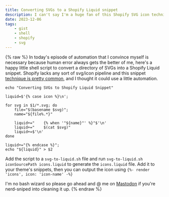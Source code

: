 ```yaml
---
title: Converting SVGs to a Shopify Liquid snippet
description: I can't say I'm a huge fan of this Shopify SVG icon technique but it's pretty common yet entirely manual... until now.
date: 2023-12-06
tags:
    - gist
    - shell
    - shopify
    - svg
---
```

{% raw %}
In today's episode of automation that I convince myself is necessary because human error always gets the better of me, here's a happy little shell script to convert a directory of SVGs into a Shopify Liquid snippet. Shopify lacks any sort of svg/icon pipeline and this snippet [technique is pretty common](https://community.shopify.com/c/shopify-design/how-to-use-svg-from-another-snippet-in-the-liquid-template/m-p/1782485/highlight/true#M476691), and I thought it could use a little automation.

```shell
echo "Converting SVGs to Shopify Liquid Snippet"

liquid=$'{% case icon %}\n';

for svg in $1/*.svg; do
    file="$(basename $svg)";
    name="${file%.*}"

    liquid+="    {% when '"${name}"' %}"$'\n'
    liquid+="    $(cat $svg)"
    liquid+=$'\n'
done

liquid+="{% endcase %}";
echo "${liquid}" > $2
```

Add the script to a `svg-to-liquid.sh` file and run `svg-to-liquid.sh iconSourcePath icons.liquid` to generate the `icons.liquid` file. Add it to your theme's snippets, then you can output the icon using `{%- render 'icons', icon: 'icon-name' -%}`

I'm no bash wizard so please go ahead and @ me on [Mastodon](https://mastodon.social/@Jbasoo) if you're nerd-sniped into cleaning it up.
{% endraw %}
